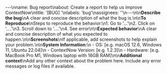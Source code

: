 ---\nname: Bug report\nabout: Create a report to help us improve ContextNow\ntitle: '[BUG] '\nlabels: 'bug'\nassignees: ''\n---\n\n**Describe the bug**\nA clear and concise description of what the bug is.\n\n**To Reproduce**\nSteps to reproduce the behavior:\n1. Go to '...'\n2. Click on '....'\n3. Scroll down to '....'\n4. See error\n\n**Expected behavior**\nA clear and concise description of what you expected to happen.\n\n**Screenshots**\nIf applicable, add screenshots to help explain your problem.\n\n**System Information:**\n - OS: [e.g. macOS 12.6, Windows 11, Ubuntu 22.04]\n - ContextNow Version: [e.g. 1.2.3]\n - Hardware: [e.g. MacBook Pro M1, Windows laptop with 16GB RAM]\n\n**Additional context**\nAdd any other context about the problem here. Include any error messages or log files if available.
